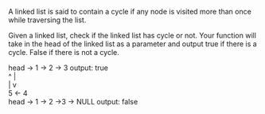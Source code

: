 A linked list is said to contain a cycle if any node is visited more than once while traversing the list.

Given a linked list, check if the linked list has cycle or not. Your function will take in the head of the linked list as a parameter and output true if there is a cycle. False if there is not a cycle.

head -> 1 -> 2 -> 3     output: true <br>
             ^    |<br>
             |    v<br>
             5 <- 4<br>
head -> 1 -> 2 ->3 -> NULL output: false
